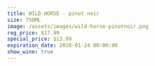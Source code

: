 ```yaml
---
title: WILD HORSE - pinot noir
size: 750ML
image: /assets/images/wild-horse-pinotnoir.png
reg_price: $17.99
special_price: $13.99
expiration_date: 2018-01-24 00:00:00
show_wine: true
---
```



